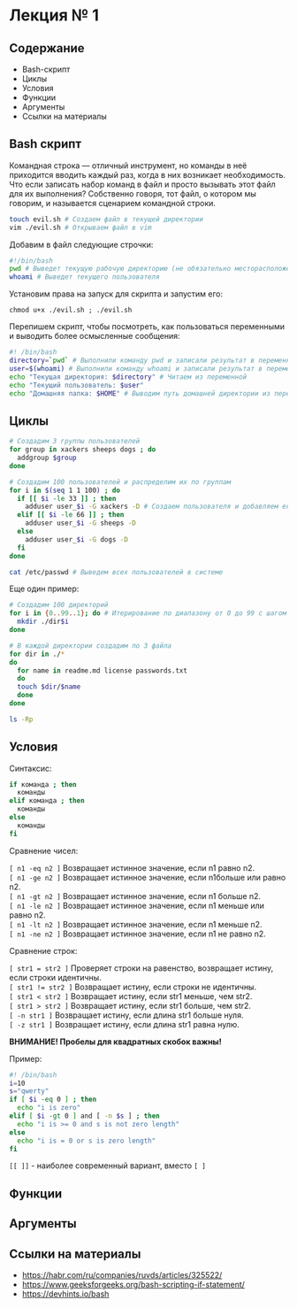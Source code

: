 # Лекция № 1

## Содержание

- Bash-скрипт
- Циклы
- Условия
- Функции
- Аргументы
- Ссылки на материалы

## Bash скрипт

Командная строка — отличный инструмент, но команды в неё приходится вводить каждый раз, когда в них возникает необходимость. Что если записать набор команд в файл и просто вызывать этот файл для их выполнения? Собственно говоря, тот файл, о котором мы говорим, и называется сценарием командной строки.

```bash
touch evil.sh # Создаем файл в текущей директории
vim ./evil.sh # Открываем файл в vim
```

Добавим в файл следующие строчки:

```bash
#!/bin/bash
pwd # Выведет текущую рабочую директорию (не обязательно месторасположение самого скрипта)
whoami # Выведет текущего пользователя
```

Установим права на запуск для скрипта и запустим его:

`chmod u+x ./evil.sh ; ./evil.sh`

Перепишем скрипт, чтобы посмотреть, как пользоваться переменными и выводить более осмысленные сообщения:

```bash
#! /bin/bash
directory=`pwd` # Выполнили команду pwd и записали результат в переменную directory
user=$(whoami) # Выполнили команду whoami и записали результат в переменную user
echo "Текущая директория: $directory" # Читаем из переменной
echo "Текущий пользователь: $user"
echo "Домашняя папка: $HOME" # Выводим путь домашней директории из переменной окружения
```

## Циклы

```bash
# Создадим 3 группы пользователей
for group in xackers sheeps dogs ; do
  addgroup $group
done

# Создадим 100 пользователей и распределим их по группам
for i in $(seq 1 1 100) ; do
  if [[ $i -le 33 ]] ; then
    adduser user_$i -G xackers -D # Создаем пользователя и добавляем его в группу xackers и просим не требовать пароль
  elif [[ $i -le 66 ]] ; then
    adduser user_$i -G sheeps -D
  else
    adduser user_$i -G dogs -D
  fi
done

cat /etc/passwd # Выведем всех пользователей в системе
```

Еще один пример:

```bash
# Создадим 100 директорий
for i in {0..99..1}; do # Итерирование по диапазону от 0 до 99 с шагом 1 (Не везде работает)
  mkdir ./dir$i
done

# В каждой директории создадим по 3 файла
for dir in ./*
do
  for name in readme.md license passwords.txt
  do
  touch $dir/$name
  done 
done

ls -Rp
```

## Условия

Cинтаксис: 

```bash
if команда ; then
  команды
elif команда ; then
  команды
else
  команды
fi
```

Сравнение чисел:

`[ n1 -eq n2 ]` Возвращает истинное значение, если n1 равно n2.  
`[ n1 -ge n2 ]` Возвращает истинное значение, если n1больше или равно n2.  
`[ n1 -gt n2 ]` Возвращает истинное значение, если n1 больше n2.  
`[ n1 -le n2 ]` Возвращает истинное значение, если n1 меньше или равно n2.  
`[ n1 -lt n2 ]` Возвращает истинное значение, если n1 меньше n2.  
`[ n1 -ne n2 ]` Возвращает истинное значение, если n1 не равно n2.

Сравнение строк:

`[ str1 = str2 ]` Проверяет строки на равенство, возвращает истину, если строки идентичны.  
`[ str1 != str2 ]` Возвращает истину, если строки не идентичны.  
`[ str1 < str2 ]` Возвращает истину, если str1 меньше, чем str2.  
`[ str1 > str2 ]` Возвращает истину, если str1 больше, чем str2.  
`[ -n str1 ]` Возвращает истину, если длина str1 больше нуля.  
`[ -z str1 ]` Возвращает истину, если длина str1 равна нулю.

**ВНИМАНИЕ! Пробелы для квадратных скобок важны!**

Пример:

```bash
#! /bin/bash
i=10
s="qwerty"
if [ $i -eq 0 ] ; then
  echo "i is zero"
elif [ $i -gt 0 ] and [ -n $s ] ; then
  echo "i is >= 0 and s is not zero length"
else
  echo "i is = 0 or s is zero length"
fi
```

`[[ ]]` - наиболее современный вариант, вместо `[ ]`

## Функции

## Аргументы

## Ссылки на материалы

- https://habr.com/ru/companies/ruvds/articles/325522/
- https://www.geeksforgeeks.org/bash-scripting-if-statement/
- https://devhints.io/bash
